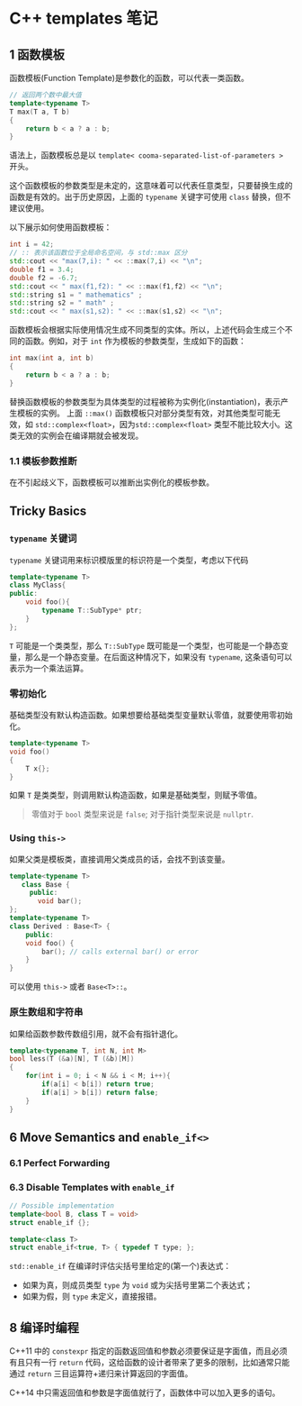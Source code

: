 # C++ templates 笔记

## 1 函数模板

函数模板(Function Template)是参数化的函数，可以代表一类函数。

```cpp
// 返回两个数中最大值
template<typename T>
T max(T a, T b)
{
    return b < a ? a : b;
}
```

语法上，函数模板总是以 `template< cooma-separated-list-of-parameters >` 开头。

这个函数模板的参数类型是未定的，这意味着可以代表任意类型，只要替换生成的函数是有效的。出于历史原因，上面的 `typename` 关键字可使用 `class` 替换，但不建议使用。

以下展示如何使用函数模板：

```cpp
int i = 42;
// :: 表示该函数位于全局命名空间，与 std::max 区分
std::cout << "max(7,i): " << ::max(7,i) << "\n";
double f1 = 3.4;
double f2 = -6.7;
std::cout << " max(f1,f2): " << ::max(f1,f2) << "\n";
std::string s1 = " mathematics" ;
std::string s2 = " math" ;
std::cout << " max(s1,s2): " << ::max(s1,s2) << "\n";
```

函数模板会根据实际使用情况生成不同类型的实体。所以，上述代码会生成三个不同的函数。例如，对于 `int` 作为模板的参数类型，生成如下的函数：

```cpp
int max(int a, int b)
{
    return b < a ? a : b;
}
```

替换函数模板的参数类型为具体类型的过程被称为实例化(instantiation)，表示产生模板的实例。
上面 `::max()` 函数模板只对部分类型有效，对其他类型可能无效，如 `std::complex<float>`，因为`std::complex<float>` 类型不能比较大小。这类无效的实例会在编译期就会被发现。

### 1.1 模板参数推断

在不引起歧义下，函数模板可以推断出实例化的模板参数。

## Tricky Basics

### `typename` 关键词

`typename` 关键词用来标识模版里的标识符是一个类型，考虑以下代码

```cpp
template<typename T>
class MyClass{
public:
    void foo(){
        typename T::SubType* ptr;
    }
};
```

`T` 可能是一个类类型，那么 `T::SubType` 既可能是一个类型，也可能是一个静态变量，那么是一个静态变量。在后面这种情况下，如果没有 `typename`, 这条语句可以表示为一个乘法运算。

### 零初始化

基础类型没有默认构造函数。如果想要给基础类型变量默认零值，就要使用零初始化。

```cpp
template<typename T>
void foo()
{
    T x{};
}
```

如果 `T` 是类类型，则调用默认构造函数，如果是基础类型，则赋予零值。

> 零值对于 `bool` 类型来说是 `false`; 对于指针类型来说是 `nullptr`.

### Using `this->`

如果父类是模板类，直接调用父类成员的话，会找不到该变量。

```cpp
template<typename T>
   class Base {
     public:
       void bar();
};
template<typename T>
class Derived : Base<T> {
    public:
    void foo() {
        bar(); // calls external bar() or error 
    }
}
```

可以使用 `this->` 或者 `Base<T>::`。

### 原生数组和字符串

如果给函数参数传数组引用，就不会有指针退化。

```cpp
template<typename T, int N, int M>
bool less(T (&a)[N], T (&b)[M])
{
    for(int i = 0; i < N && i < M; i++){
        if(a[i] < b[i]) return true;
        if(a[i] > b[i]) return false;
    }
}
```

## 6 Move Semantics and `enable_if<>`

### 6.1 Perfect Forwarding

### 6.3 Disable Templates with `enable_if`

```cpp
// Possible implementation
template<bool B, class T = void>
struct enable_if {};
 
template<class T>
struct enable_if<true, T> { typedef T type; };
```

`std::enable_if` 在编译时评估尖括号里给定的(第一个)表达式：

* 如果为真，则成员类型 `type` 为 `void` 或为尖括号里第二个表达式；
* 如果为假，则 `type` 未定义，直接报错。

## 8 编译时编程

C++11 中的 `constexpr` 指定的函数返回值和参数必须要保证是字面值，而且必须有且只有一行 `return` 代码，这给函数的设计者带来了更多的限制，比如通常只能通过 `return` 三目运算符+递归来计算返回的字面值。

C++14 中只需返回值和参数是字面值就行了，函数体中可以加入更多的语句。
